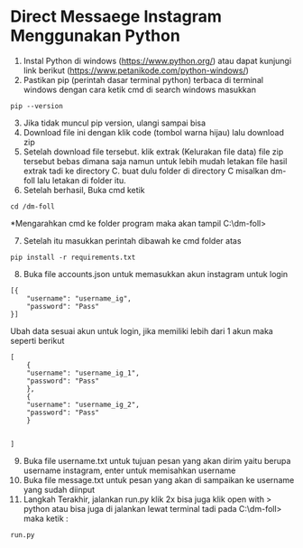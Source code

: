 # Direct Messaege Instagram Menggunakan Python
1. Instal Python di windows (https://www.python.org/) atau dapat kunjungi link berikut (https://www.petanikode.com/python-windows/)
2. Pastikan pip (perintah dasar terminal python) terbaca di terminal windows dengan cara ketik cmd di search windows masukkan
```
pip --version
```
3. Jika tidak muncul pip version, ulangi sampai bisa
4. Download file ini dengan klik code (tombol warna hijau) lalu download zip
5. Setelah download file tersebut. klik extrak (Kelurakan file data) file zip tersebut bebas dimana saja namun untuk lebih mudah letakan file hasil extrak tadi ke directory C. buat dulu folder di directory C misalkan dm-foll lalu letakan di folder itu. 
6. Setelah berhasil, Buka cmd ketik

```
cd /dm-foll
```
*Mengarahkan cmd ke folder program maka akan tampil C:\dm-foll>

7. Setelah itu masukkan perintah dibawah ke cmd folder atas
```
pip install -r requirements.txt
```
8. Buka file accounts.json untuk memasukkan akun instagram untuk login
```
[{
    "username": "username_ig",
    "password": "Pass"
}]
```
Ubah data sesuai akun untuk login, jika memiliki lebih dari 1 akun maka seperti berikut 
```
[
    {
    "username": "username_ig_1",
    "password": "Pass"
    },
    {
    "username": "username_ig_2",
    "password": "Pass"
    }


]
```
9. Buka file username.txt untuk tujuan pesan yang akan dirim yaitu berupa username instagram, enter untuk memisahkan username
10. Buka file message.txt untuk pesan yang akan di sampaikan ke username yang sudah diinput
11. Langkah Terakhir, jalankan run.py klik 2x bisa juga klik open with > python atau bisa juga di jalankan lewat terminal tadi pada C:\dm-foll> maka ketik :

```
run.py
```